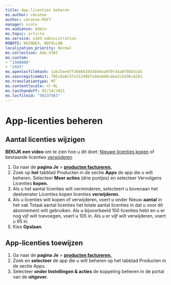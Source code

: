 ```yaml
---
title: App-licenties beheren
ms.author: cmcatee
author: cmcatee-MSFT
manager: scotv
ms.audience: Admin
ms.topic: article
ms.service: o365-administration
ROBOTS: NOINDEX, NOFOLLOW
localization_priority: Normal
ms.collection: Adm_O365
ms.custom:
- "1500008"
- "2443"
ms.openlocfilehash: 1ab15eed7f368663843846ea970f44a0f88d3cb5
ms.sourcegitcommit: 705c8a0c5fe31248bfa9da048cdee2c6296c6281
ms.translationtype: MT
ms.contentlocale: nl-NL
ms.lasthandoff: 02/14/2021
ms.locfileid: "50237563"
---
```

# <a name="manage-app-licenses"></a>App-licenties beheren

## <a name="to-change-license-quantity"></a>Aantal licenties wijzigen

**BEKIJK een video** om te zien hoe u dit doet: [Nieuwe licenties kopen](https://go.microsoft.com/fwlink/p/?linkid=2154857) of bestaande licenties [verwijderen](https://go.microsoft.com/fwlink/p/?linkid=2154938)

1. Ga naar de **pagina Je**  >  **[producten factureren.](https://go.microsoft.com/fwlink/p/?linkid=842054)**
2. Zoek op **het** tabblad Producten in de sectie **Apps** de app die u wilt beheren. Selecteer **Meer acties** (drie puntjes) en selecteer Vervolgens Licenties **kopen.**
3. Als u het aantal licenties wilt verminderen, selecteert u bovenaan het deelvenster Licenties kopen licenties **verwijderen.** 
4. Als u licenties wilt kopen of  verwijderen, voert u onder Nieuw **aantal** in het vak Totaal aantal licenties het totale aantal licenties in dat u voor dit abonnement wilt gebruiken. Als u bijvoorbeeld 100 licenties hebt en u er nog vijf wilt toevoegen, voert u 105 in. Als u er vijf wilt verwijderen, voert u 95 in.
5. Kies **Opslaan**.

## <a name="to-assign-app-licenses"></a>App-licenties toewijzen

1. Ga naar de **pagina Je**  >  **[producten factureren.](https://go.microsoft.com/fwlink/p/?linkid=842054)**
2. Zoek en **selecteer** de  app die u wilt beheren op het tabblad Producten in de sectie Apps.
3. Selecteer **onder Instellingen & acties** de koppeling beheren in de portal van de **uitgever.**